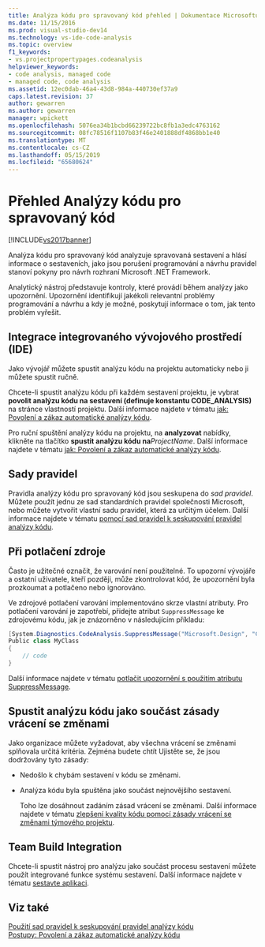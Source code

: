 ```yaml
---
title: Analýza kódu pro spravovaný kód přehled | Dokumentace Microsoftu
ms.date: 11/15/2016
ms.prod: visual-studio-dev14
ms.technology: vs-ide-code-analysis
ms.topic: overview
f1_keywords:
- vs.projectpropertypages.codeanalysis
helpviewer_keywords:
- code analysis, managed code
- managed code, code analysis
ms.assetid: 12ec0dab-46a4-43d8-984a-440730ef37a9
caps.latest.revision: 37
author: gewarren
ms.author: gewarren
manager: wpickett
ms.openlocfilehash: 5076ea34b1bcbd66239722bc8fb1a3edc4763162
ms.sourcegitcommit: 08fc78516f1107b83f46e2401888df4868bb1e40
ms.translationtype: MT
ms.contentlocale: cs-CZ
ms.lasthandoff: 05/15/2019
ms.locfileid: "65680624"
---
```

# <a name="code-analysis-for-managed-code-overview"></a>Přehled Analýzy kódu pro spravovaný kód
[!INCLUDE[vs2017banner](../includes/vs2017banner.md)]

Analýza kódu pro spravovaný kód analyzuje spravovaná sestavení a hlásí informace o sestaveních, jako jsou porušení programování a návrhu pravidel stanoví pokyny pro návrh rozhraní Microsoft .NET Framework.  
  
 Analytický nástroj představuje kontroly, které provádí během analýzy jako upozornění. Upozornění identifikují jakékoli relevantní problémy programování a návrhu a kdy je možné, poskytují informace o tom, jak tento problém vyřešit.  
  
## <a name="ide-integrated-development-environment-integration"></a>Integrace integrovaného vývojového prostředí (IDE)  
 Jako vývojář můžete spustit analýzu kódu na projektu automaticky nebo ji můžete spustit ručně.  
  
 Chcete-li spustit analýzu kódu při každém sestavení projektu, je vybrat **povolit analýzu kódu na sestavení (definuje konstantu CODE_ANALYSIS)** na stránce vlastností projektu. Další informace najdete v tématu [jak: Povolení a zákaz automatické analýzy kódu](../code-quality/how-to-enable-and-disable-automatic-code-analysis-for-managed-code.md).  
  
 Pro ruční spuštění analýzy kódu na projektu, na **analyzovat** nabídky, klikněte na tlačítko **spustit analýzu kódu na**_ProjectName_. Další informace najdete v tématu [jak: Povolení a zákaz automatické analýzy kódu](../code-quality/how-to-enable-and-disable-automatic-code-analysis-for-managed-code.md).  
  
## <a name="rule-sets"></a>Sady pravidel  
 Pravidla analýzy kódu pro spravovaný kód jsou seskupena do *sad pravidel*. Můžete použít jednu ze sad standardních pravidel společnosti Microsoft, nebo můžete vytvořit vlastní sadu pravidel, která za určitým účelem. Další informace najdete v tématu [pomocí sad pravidel k seskupování pravidel analýzy kódu](../code-quality/using-rule-sets-to-group-code-analysis-rules.md).  
  
## <a name="in-source-suppression"></a>Při potlačení zdroje  
 Často je užitečné označit, že varování není použitelné. To upozorní vývojáře a ostatní uživatele, kteří později, může zkontrolovat kód, že upozornění byla prozkoumat a potlačeno nebo ignorováno.  
  
 Ve zdrojové potlačení varování implementováno skrze vlastní atributy. Pro potlačení varování je zapotřebí, přidejte atribut `SuppressMessage` ke zdrojovému kódu, jak je znázorněno v následujícím příkladu:  
  
 ```csharp
 [System.Diagnostics.CodeAnalysis.SuppressMessage("Microsoft.Design", "CA1039:ListsAreStrongTyped")]
 Public class MyClass
 {
     // code
 }
 ```
  
 Další informace najdete v tématu [potlačit upozornění s použitím atributu SuppressMessage](../code-quality/suppress-warnings-by-using-the-suppressmessage-attribute.md).  
  
## <a name="run-code-analysis-as-part-of-check-in-policy"></a>Spustit analýzu kódu jako součást zásady vrácení se změnami  
 Jako organizace můžete vyžadovat, aby všechna vrácení se změnami splňovala určitá kritéria. Zejména budete chtít Ujistěte se, že jsou dodržovány tyto zásady:  
  
- Nedošlo k chybám sestavení v kódu se změnami.  
  
- Analýza kódu byla spuštěna jako součást nejnovějšího sestavení.  
  
  Toho lze dosáhnout zadáním zásad vrácení se změnami. Další informace najdete v tématu [zlepšení kvality kódu pomocí zásady vrácení se změnami týmového projektu](../code-quality/enhancing-code-quality-with-team-project-check-in-policies.md).  
  
## <a name="team-build-integration"></a>Team Build Integration  
 Chcete-li spustit nástroj pro analýzu jako součást procesu sestavení můžete použít integrované funkce systému sestavení. Další informace najdete v tématu [sestavte aplikaci](https://msdn.microsoft.com/library/a971b0f9-7c28-479d-a37b-8fd7e27ef692).  
  
## <a name="see-also"></a>Viz také  
 [Použití sad pravidel k seskupování pravidel analýzy kódu](../code-quality/using-rule-sets-to-group-code-analysis-rules.md)   
 [Postupy: Povolení a zákaz automatické analýzy kódu](../code-quality/how-to-enable-and-disable-automatic-code-analysis-for-managed-code.md)

